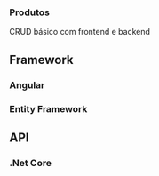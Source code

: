 ### Produtos

CRUD básico com frontend e backend 

## Framework
### Angular
### Entity Framework

## API
### .Net Core
